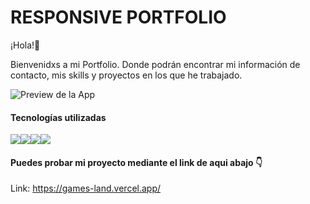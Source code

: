 
# RESPONSIVE PORTFOLIO

¡Hola!👋 


Bienvenidxs a mi Portfolio.
Donde podrán encontrar mi información de contacto, mis skills y proyectos en los que he trabajado.

![Preview de la App ](https://github.com/dmaceda/Videogames/blob/master/GAMES-LAND.png)

#### Tecnologías utilizadas


<img src="https://img.shields.io/badge/-JavaScript-eed718?style=flat&logo=javascript&logoColor=ffffff"><img src = "https://img.shields.io/badge/-HTML5-E34F26?style=flat&logo=html5&logoColor=white"><img src = "https://img.shields.io/badge/-CSS3-1572B6?style=flat&logo=css3&logoColor=white"><img src="https://img.shields.io/badge/-React-000000?style=flat&logo=react&logoColor=00c8ff">


#### Puedes probar mi proyecto mediante el link de aqui abajo 👇

Link: https://games-land.vercel.app/  
